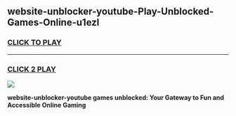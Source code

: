 
## website-unblocker-youtube-Play-Unblocked-Games-Online-u1ezl
<h3>
<a href="https://premium76.site?title=website-unblocker-youtube&ref=25A">CLICK TO PLAY</a></h3>
<hr>

<h3>
<a href="https://premium76.site?title=website-unblocker-youtube&ref=25A">CLICK 2 PLAY</a>
  
</h3>

<a href="https://premium76.site?title=website-unblocker-youtube&ref=25A"><img src="https://clearcache.store/games.png"></a>


**website-unblocker-youtube games unblocked: Your Gateway to Fun and Accessible Online Gaming**

